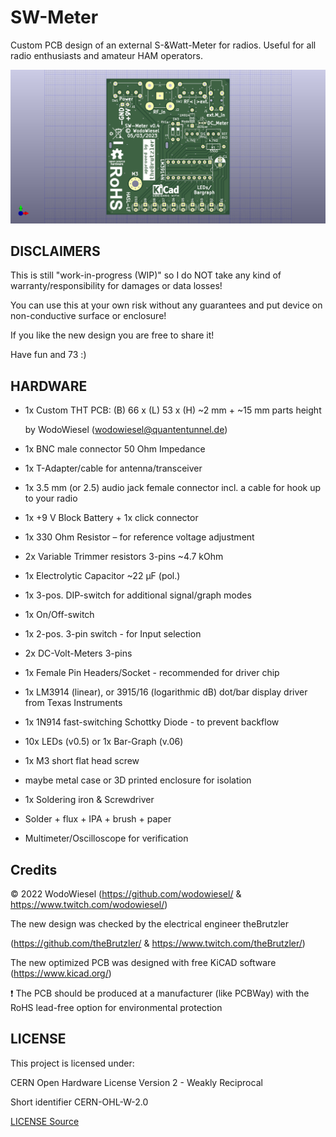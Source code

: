 # SW-Meter

Custom PCB design of an external S-&amp;Watt-Meter for radios. Useful for all radio enthusiasts and amateur HAM operators.

![PCB](/docs/swmeter-front-pcb.png)

## DISCLAIMERS

This is still "work-in-progress (WIP)" so I do NOT take any kind of warranty/responsibility for damages or data losses!

You can use this at your own risk without any guarantees and put device on non-conductive surface or enclosure!

If you like the new design you are free to share it!

Have fun and 73 :)

## HARDWARE

- 1x Custom THT PCB: (B) 66 x (L) 53 x (H) ~2 mm + ~15 mm parts height

  by WodoWiesel (wodowiesel@quantentunnel.de)

- 1x BNC male connector 50 Ohm Impedance

- 1x T-Adapter/cable for antenna/transceiver

- 1x 3.5 mm (or 2.5) audio jack female connector incl. a cable for hook up to your radio

- 1x +9 V Block Battery + 1x click connector

- 1x 330 Ohm Resistor – for reference voltage adjustment

- 2x Variable Trimmer resistors 3-pins ~4.7 kOhm

- 1x Electrolytic Capacitor ~22 µF (pol.)

- 1x 3-pos. DIP-switch for additional signal/graph modes

- 1x On/Off-switch

- 1x 2-pos. 3-pin switch - for Input selection

- 2x DC-Volt-Meters 3-pins

- 1x Female Pin Headers/Socket - recommended for driver chip

- 1x LM3914 (linear), or 3915/16 (logarithmic dB) dot/bar display driver from Texas Instruments

- 1x 1N914 fast-switching Schottky Diode - to prevent backflow

- 10x LEDs (v0.5) or 1x Bar-Graph (v.06)

- 1x M3 short flat head screw

- maybe metal case or 3D printed enclosure for isolation

- 1x Soldering iron & Screwdriver

- Solder + flux + IPA + brush + paper

- Multimeter/Oscilloscope for verification

## Credits

©️ 2022 WodoWiesel (https://github.com/wodowiesel/ & https://www.twitch.com/wodowiesel/)

The new design was checked by the electrical engineer theBrutzler

(https://github.com/theBrutzler/ & https://www.twitch.com/theBrutzler/)

The new optimized PCB was designed with free KiCAD software (https://www.kicad.org/)

❗ The PCB should be produced at a manufacturer (like PCBWay) with the RoHS lead-free option for environmental protection

## LICENSE

This project is licensed under:

CERN Open Hardware License Version 2 - Weakly Reciprocal

Short identifier CERN-OHL-W-2.0

[LICENSE Source](https://spdx.org/licenses/CERN-OHL-W-2.0.html)
